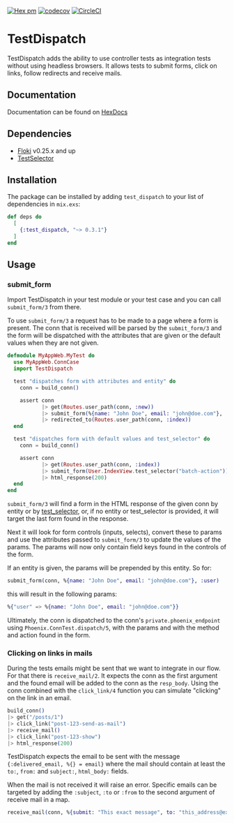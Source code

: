 [![Hex pm](http://img.shields.io/hexpm/v/test_dispatch.svg?style=flat)](https://hex.pm/packages/test_dispatch)
[![codecov](https://codecov.io/gh/DefactoSoftware/test_dispatch/branch/master/graph/badge.svg)](https://codecov.io/gh/DefactoSoftware/test_dispatch)
[![CircleCI](https://circleci.com/gh/DefactoSoftware/test_dispatch.svg?style=svg)](https://circleci.com/gh/DefactoSoftware/test_dispatch)

# TestDispatch

TestDispatch adds the ability to use controller tests as integration tests
without using headless browsers. It allows tests to submit forms, click on
links, follow redirects and receive mails.

## Documentation

Documentation can be found on [HexDocs](https://hexdocs.pm/test_dispatch)

## Dependencies

- [Floki](https://github.com/philss/floki) v0.25.x and up
- [TestSelector](https://github.com/DefactoSoftware/test_selector)

## Installation

The package can be installed
by adding `test_dispatch` to your list of dependencies in `mix.exs`:

```elixir
def deps do
  [
    {:test_dispatch, "~> 0.3.1"}
  ]
end
```

## Usage


### submit_form
Import TestDispatch in your test module or your test case and you can call
`submit_form/3` from there.

To use `submit_form/3` a request has to be made to a page where a form is
present. The conn that is received will be parsed by the `submit_form/3`
and the form will be dispatched with the attributes that are given or the
default values when they are not given.

```elixir
defmodule MyAppWeb.MyTest do
  use MyAppWeb.ConnCase
  import TestDispatch

  test "dispatches form with attributes and entity" do
    conn = build_conn()

    assert conn
           |> get(Routes.user_path(conn, :new))
           |> submit_form(%{name: "John Doe", email: "john@doe.com"}, :user)
           |> redirected_to(Routes.user_path(conn, :index))
  end

  test "dispatches form with default values and test_selector" do
    conn = build_conn()

    assert conn
           |> get(Routes.user_path(conn, :index))
           |> submit_form(User.IndexView.test_selector("batch-action"))
           |> html_response(200)
  end
end
```

`submit_form/3` will find a form in the HTML response of the given conn by
entity or by [test_selector](https://github.com/DefactoSoftware/test_selector),
or, if no entity or test_selector is provided, it will target the last form found
in the response.

Next it will look for form controls (inputs, selects), convert these to params
and use the attributes passed to `submit_form/3` to update the values of
the params. The params will now only contain field keys found in the controls of
the form.

If an entity is given, the params will be prepended by this entity. So for:

```elixir
submit_form(conn, %{name: "John Doe", email: "john@doe.com"}, :user)
```

this will result in the following params:

```elixir
%{"user" => %{name: "John Doe", email: "john@doe.com"}}
```

Ultimately, the conn is dispatched to the conn's `private.phoenix_endpoint`
using `Phoenix.ConnTest.dispatch/5`, with the params and with the method and
action found in the form.

### Clicking on links in mails

During the tests emails might be sent that we want to integrate in our flow. For
that there is `receive_mail/2`. It expects the conn as the first argument and
the found email will be added to the conn as the `resp_body`. Using the conn
combined with the `click_link/4` function you can simulate "clicking" on the
link in an email.

```elixir
build_conn()
|> get("/posts/1")
|> click_link("post-123-send-as-mail")
|> receive_mail()
|> click_link("post-123-show")
|> html_response(200)
```

TestDispatch expects the email to be sent with the message
`{:delivered_email, %{} = email}` where the mail should contain at least
the `to:`, `from:` and `subject:`, `html_body:` fields.

When the mail is not received it will raise an error. Specific emails can be
targeted by adding the `:subject`, `:to` or `:from` to the second argument of
receive mail in a map.

```elixir
receive_mail(conn, %{submit: "This exact message", to: "this_address@exmaple.com"})
```

